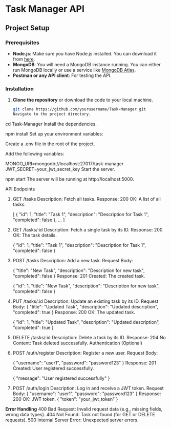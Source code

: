 # Task Manager API

## Project Setup

### Prerequisites

- **Node.js**: Make sure you have Node.js installed. You can download it from [here](https://nodejs.org/).
- **MongoDB**: You will need a MongoDB instance running. You can either run MongoDB locally or use a service like [MongoDB Atlas](https://www.mongodb.com/cloud/atlas).
- **Postman or any API client**: For testing the API.

### Installation

1. **Clone the repository** or download the code to your local machine.

   ```bash
   git clone https://github.com/yourusername/Task-Manager.git
   Navigate to the project directory.
   ```

cd Task-Manager
Install the dependencies.

npm install
Set up your environment variables:

Create a .env file in the root of the project.

Add the following variables:

MONGO_URI=mongodb://localhost:27017/task-manager
JWT_SECRET=your_jwt_secret_key
Start the server.

npm start
The server will be running at http://localhost:5000.

API Endpoints

1. GET /tasks
   Description: Fetch all tasks.
   Response:
   200 OK: A list of all tasks.

   [
   {
   "id": 1,
   "title": "Task 1",
   "description": "Description for Task 1",
   "completed": false
   },
   ...
   ]

2. GET /tasks/:id
   Description: Fetch a single task by its ID.
   Response:
   200 OK: The task details.

   {
   "id": 1,
   "title": "Task 1",
   "description": "Description for Task 1",
   "completed": false
   }

3. POST /tasks
   Description: Add a new task.
   Request Body:

   {
   "title": "New Task",
   "description": "Description for new task",
   "completed": false
   }
   Response:
   201 Created: The created task.

   {
   "id": 1,
   "title": "New Task",
   "description": "Description for new task",
   "completed": false
   }

4. PUT /tasks/:id
   Description: Update an existing task by its ID.
   Request Body:
   {
   "title": "Updated Task",
   "description": "Updated description",
   "completed": true
   }
   Response:
   200 OK: The updated task.

   {
   "id": 1,
   "title": "Updated Task",
   "description": "Updated description",
   "completed": true
   }

5. DELETE /tasks/:id
   Description: Delete a task by its ID.
   Response:
   204 No Content: Task deleted successfully.
   Authentication (Optional)
6. POST /auth/register
   Description: Register a new user.
   Request Body:

   {
   "username": "user1",
   "password": "password123"
   }
   Response:
   201 Created: User registered successfully.

   {
   "message": "User registered successfully"
   }

7. POST /auth/login
   Description: Log in and receive a JWT token.
   Request Body:
   {
   "username": "user1",
   "password": "password123"
   }
   Response:
   200 OK: JWT token.
   {
   "token": "your_jwt_token"
   }

**Error Handling**
400 Bad Request: Invalid request data (e.g., missing fields, wrong data types).
404 Not Found: Task not found (for GET or DELETE requests).
500 Internal Server Error: Unexpected server errors.
